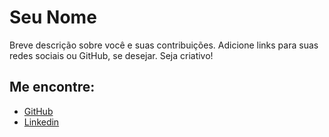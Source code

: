 # Seu Nome

Breve descrição sobre você e suas contribuições. Adicione links para suas redes sociais ou GitHub, se desejar.
Seja criativo!

## Me encontre:
- [GitHub](link)
- [Linkedin](link)
